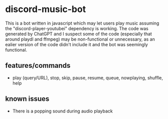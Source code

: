 # discord-music-bot
This is a bot written in javascript which may let users play music assuming the "discord-player-youtubei" dependency is working. The code was generated by ChatGPT and I suspect some of the code (especially that around playdl and ffmpeg) may be non-functional or unnecessary, as an ealier version of the code didn't include it and the bot was seemingly functional.
## features/commands
- play (query/URL), stop, skip, pause, resume, queue, nowplaying, shuffle, help
## known issues
- There is a popping sound during audio playback
